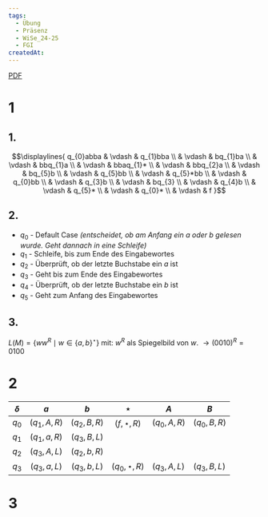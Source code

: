 ```yaml
---
tags:
  - Übung
  - Präsenz
  - WiSe_24-25
  - FGI
createdAt:
---
```

[PDF](Uebung_07.pdf)
# 1
## 1.
$$\displaylines{
q_{0}abba & \vdash & q_{1}bba \\
& \vdash & bq_{1}ba \\
& \vdash & bbq_{1}a \\
& \vdash & bbaq_{1}* \\
& \vdash & bbq_{2}a \\
& \vdash & bq_{5}b \\
& \vdash & q_{5}bb \\
& \vdash & q_{5}*bb \\
& \vdash & q_{0}bb \\
& \vdash & q_{3}b \\
& \vdash & bq_{3} \\
& \vdash & q_{4}b \\
& \vdash & q_{5}* \\
& \vdash & q_{0}* \\
& \vdash & f
}$$

## 2.
- $q_{0}$ - Default Case _(entscheidet, ob am Anfang ein $a$ oder $b$ gelesen wurde. Geht dannach in eine Schleife)_
- $q_{1}$ - Schleife, bis zum Ende des Eingabewortes
- $q_{2}$ - Überprüft, ob der letzte Buchstabe ein $a$ ist
- $q_{3}$ - Geht bis zum Ende des Eingabewortes
- $q_{4}$ - Überprüft, ob der letzte Buchstabe ein $b$ ist
- $q_{5}$ - Geht zum Anfang des Eingabewortes

## 3.
$L(M)=\{ ww^R \mid w \in \{ a,b \}^\star \}$ mit:
$w^R$ als Spiegelbild von $w$. $\to(0010)^R = 0100$

# 2
| $\delta$ |     $a$     |     $b$     |     $\star$     | $A$             | $B$             |
| -------- | :---------: | :---------: | :-------------: | --------------- | --------------- |
| $q_0$    | $(q_1,A,R)$ | $(q_2,B,R)$ |  $(f,\star,R)$  | $(q_{0}, A, R)$ | $(q_{0}, B, R)$ |
| $q_1$    | $(q_1,a,R)$ | $(q_3,B,L)$ |                 |                 |                 |
| $q_2$    | $(q_3,A,L)$ | $(q_2,b,R)$ |                 |                 |                 |
| $q_3$    | $(q_3,a,L)$ | $(q_3,b,L)$ | $(q_0,\star,R)$ | $(q_3,A,L)$     | $(q_3,B,L)$     |
# 3
